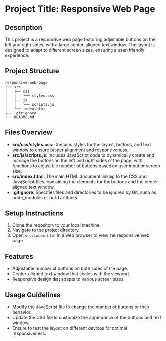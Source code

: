 # Project Title: Responsive Web Page

## Description
This project is a responsive web page featuring adjustable buttons on the left and right sides, with a large center-aligned text window. The layout is designed to adapt to different screen sizes, ensuring a user-friendly experience.

## Project Structure
```
responsive-web-page
├── src
│   ├── css
│   │   └── styles.css
│   ├── js
│   │   └── scripts.js
│   └── index.html
├── .gitignore
└── README.md
```

## Files Overview
- **src/css/styles.css**: Contains styles for the layout, buttons, and text window to ensure proper alignment and responsiveness.
- **src/js/scripts.js**: Includes JavaScript code to dynamically create and manage the buttons on the left and right sides of the page, with functions to adjust the number of buttons based on user input or screen size.
- **src/index.html**: The main HTML document linking to the CSS and JavaScript files, containing the elements for the buttons and the center-aligned text window.
- **.gitignore**: Specifies files and directories to be ignored by Git, such as node_modules or build artifacts.

## Setup Instructions
1. Clone the repository to your local machine.
2. Navigate to the project directory.
3. Open `src/index.html` in a web browser to view the responsive web page.

## Features
- Adjustable number of buttons on both sides of the page.
- Center-aligned text window that scales with the viewport.
- Responsive design that adapts to various screen sizes.

## Usage Guidelines
- Modify the JavaScript file to change the number of buttons or their behavior.
- Update the CSS file to customize the appearance of the buttons and text window.
- Ensure to test the layout on different devices for optimal responsiveness.